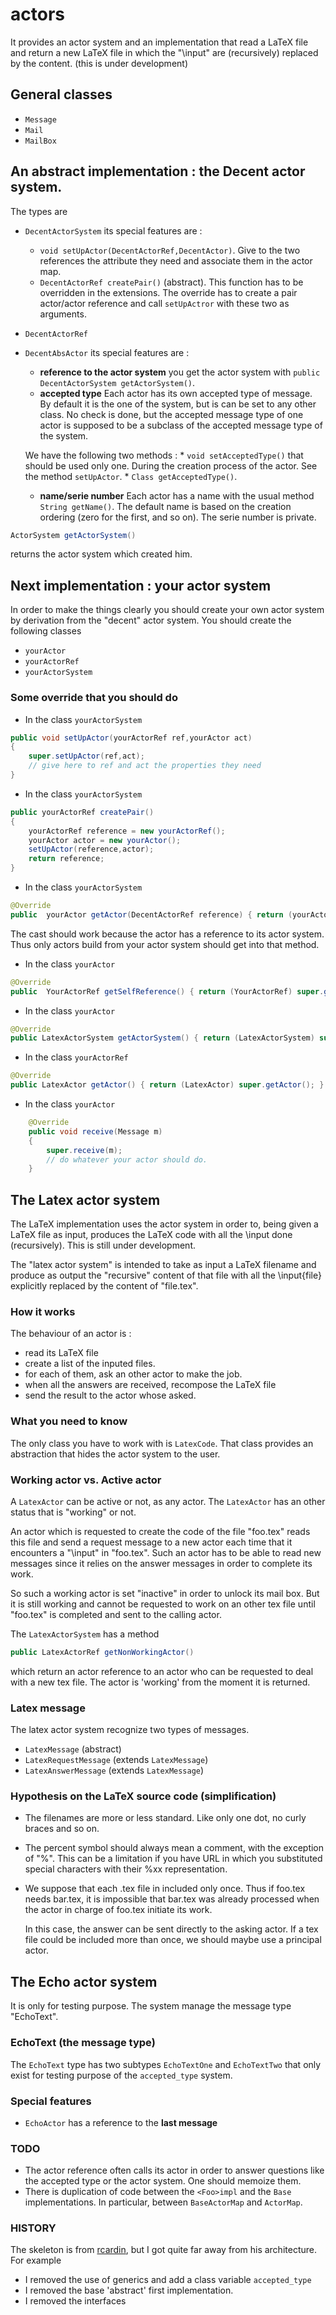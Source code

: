 # actors

It provides an actor system and an implementation that read a LaTeX file and return a new LaTeX file in which the "\input" are (recursively) replaced by the content.
(this is under development)

## General classes

* `Message`
* `Mail`
* `MailBox`

## An abstract implementation : the Decent actor system.

The types are

* `DecentActorSystem` its special features are :
    * `void setUpActor(DecentActorRef,DecentActor)`. Give to the two references the attribute they need and associate them in the actor map.
    * `DecentActorRef createPair()` (abstract). This function has to be overridden in the extensions. The override has to create a pair actor/actor reference and call `setUpActror` with these two as arguments.
* `DecentActorRef`
* `DecentAbsActor` its special features are :
    * __reference to the actor system__ you get the actor system with `public DecentActorSystem getActorSystem()`.
    * __accepted type__ Each actor has its own accepted type of message. By default it is the one of the system, but is can be set to any other class. No check is done, but the accepted message type of one actor is supposed to be a subclass of the accepted message type of the system. 

    We have the following two methods :
        * `void setAcceptedType()` that should be used only one. During the creation process of the actor. See the method `setUpActor`.
        * `Class getAcceptedType()`.
        
    * __name/serie number__ Each actor has a name with the usual method `String getName()`. The default name is based on the creation ordering (zero for the first, and so on). The serie number is private.

```java
ActorSystem getActorSystem()
```
returns the actor system which created him.


## Next implementation : your actor system

In order to make the things clearly you should create your own actor system by derivation from the "decent" actor system. You should create the following classes
* `yourActor`
* `yourActorRef`
* `yourActorSystem`

### Some override that you should do

* In the class `yourActorSystem` 

```java
public void setUpActor(yourActorRef ref,yourActor act)
{
    super.setUpActor(ref,act);
    // give here to ref and act the properties they need
}
```

* In the class `yourActorSystem` 

```java
public yourActorRef createPair()
{
    yourActorRef reference = new yourActorRef();
    yourActor actor = new yourActor();
    setUpActor(reference,actor);
    return reference;
}
```

* In the class `yourActorSystem` 

```java
@Override
public  yourActor getActor(DecentActorRef reference) { return (yourActor) super.getActor(reference); }
```
The cast should work because the actor has a reference to its actor system. Thus only actors build from your actor system should get into that method.

* In the class `yourActor` 

```java
@Override
public  YourActorRef getSelfReference() { return (YourActorRef) super.getSelfReference() ; }
```

* In the class `yourActor` 

```java
@Override
public LatexActorSystem getActorSystem() { return (LatexActorSystem) super.getActorSystem(); }
```

* In the class `yourActorRef` 

```java
@Override                                   
public LatexActor getActor() { return (LatexActor) super.getActor(); }                                           
```

* In the class `yourActor`
```java
    @Override
    public void receive(Message m)
    {
        super.receive(m);
        // do whatever your actor should do.
    }
```


## The Latex actor system

The LaTeX implementation uses the actor system in order to, being given a LaTeX file as input, produces the LaTeX code with all the \input done (recursively). 
    This is still under development.

The "latex actor system" is intended to take as input a LaTeX filename and produce as output the "recursive" content of that file with all the \input{file} explicitly replaced by the content of "file.tex".

### How it works

The behaviour of an actor is :

- read its LaTeX file
- create a list of the inputed files.
- for each of them, ask an other actor to make the job.
- when all the answers are received, recompose the LaTeX file
- send the result to the actor whose asked.

### What you need to know

The only class you have to work with is `LatexCode`. That class provides an abstraction that hides the actor system to the user.

### Working actor vs. Active actor

A `LatexActor` can be active or not, as any actor. The `LatexActor` has an other status that is "working" or not.

An actor which is requested to create the code of the file "foo.tex" reads this file and send a request message to a new actor each time that it encounters a "\input" in "foo.tex". Such an actor has to be able to read new messages since it relies on the answer messages in order to complete its work.

So such a working actor is set "inactive" in order to unlock its mail box. But it is still working and cannot be requested to work on an other tex file until "foo.tex" is completed and sent to the calling actor.

The `LatexActorSystem` has a method 

```java
public LatexActorRef getNonWorkingActor()
```
which return an actor reference to an actor who can be requested to deal with a new tex file. The actor is 'working' from the moment it is returned.

### Latex message

The latex actor system recognize two types of messages.

* `LatexMessage` (abstract)
* `LatexRequestMessage` (extends `LatexMessage`)
* `LatexAnswerMessage` (extends `LatexMessage`)

### Hypothesis on the LaTeX source code (simplification)

* The filenames are more or less standard. Like only one dot, no curly braces and so on.

* The percent symbol should always mean a comment, with the exception of "\%". This can be a limitation if you have URL in which you substituted special characters with their %xx representation.

* We suppose that each .tex file in included only once. Thus if foo.tex needs bar.tex, it is impossible that bar.tex was already processed when the actor in charge of foo.tex initiate its work.

    In this case, the answer can be sent directly to the asking actor. 
    If a tex file could be included more than once, we should maybe use a principal actor.


## The Echo actor system

It is only for testing purpose. The system manage the message type "EchoText".

### EchoText (the message type)

The `EchoText` type has two subtypes `EchoTextOne` and `EchoTextTwo` that only exist for testing purpose of the `accepted_type` system.

### Special features
* `EchoActor` has a reference to the __last message__


### TODO

* The actor reference often calls its actor in order to answer questions like the accepted type or the actor system. One should memoize them.
* There is duplication of code between the `<Foo>impl` and the `Base` implementations. In particular, between `BaseActorMap` and `ActorMap`.

### HISTORY

The skeleton is from [rcardin](https://github.com/rcardin/pcd-actors), but I got quite far away from his architecture. For example

* I removed the use of generics and add a class variable `accepted_type`
* I removed the base 'abstract' first implementation.
* I removed the interfaces


